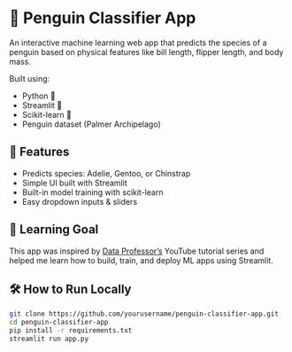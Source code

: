 # 🐧 Penguin Classifier App

An interactive machine learning web app that predicts the species of a penguin based on physical features like bill length, flipper length, and body mass.

Built using:
- Python 🐍
- Streamlit 🎈
- Scikit-learn 🤖
- Penguin dataset (Palmer Archipelago)

## 🚀 Features
- Predicts species: Adelie, Gentoo, or Chinstrap
- Simple UI built with Streamlit
- Built-in model training with scikit-learn
- Easy dropdown inputs & sliders

## 🧠 Learning Goal
This app was inspired by [Data Professor’s](https://youtu.be/JwSS70SZdyM) YouTube tutorial series and helped me learn how to build, train, and deploy ML apps using Streamlit.

## 🛠️ How to Run Locally
```bash
git clone https://github.com/yourusername/penguin-classifier-app.git
cd penguin-classifier-app
pip install -r requirements.txt
streamlit run app.py
